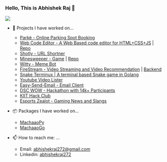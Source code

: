 ### Hello, This is Abhishek Raj 👋 
![](https://komarev.com/ghpvc/?username=abhishekraj272&label=PROFILE+VIEWS)

- 🔭 Projects I have worked on...
  - [Parkè - Online Parking Spot Booking](https://parke.co.in)
  - [Web Code Editor - A Web Based code editor for HTML+CSS+JS](https://sotly.co/bro-ide) | [Repo](https://github.com/abhishekraj272/Bro-Code-Web-IDE)
  - [Shotly - URL Shortner](https://app.sotly.co)
  - [Minesweeper - Game](https://heavy-mine-sweeper.vercel.app/) | [Repo](https://github.com/abhishekraj272/Buggy-MineSweeper)
  - [Witty - Meme Bot](https://messengerx.io/witty)
  - [FireStream - Video Streaming and Video Recommendation](https://firestreamz.co) | [Backend](https://github.com/abhishekraj272/Video-Streaming-Backend)
  - [Snake Terminux | A terminal based Snake game in Golang](https://github.com/abhishekraj272/snake-terminux)
  - [Youtube Video Lister](https://github.com/abhishekraj272/youtube-video-lister)
  - [Easy-Send-Email - Email Client](https://github.com/abhishekraj272/Easy-Send-Email)
  - [DSC WOW - Hackathon with 14k+ Participants](https://github.com/Diversity-In-DSC)
  - [KIIT Hack Club](https://kiit.hackclub.com)
  - [Esports Zealot - Gaming News and Slangs](https://ezealot.github.io)

- 📦 Packages I have worked on...
  - [MachaaoPy](https://pypi.org/project/machaao/)
  - [MachaaoGo](https://pkg.go.dev/github.com/machaao/machaao-go)

  
- 📫 How to reach me: ...
  - Email: [abhishekraj272@gmail.com](abhishekraj272@gmail.com)
  - Linkedin: [abhishekraj272](https://linkedin.com/in/abhishekraj272)


